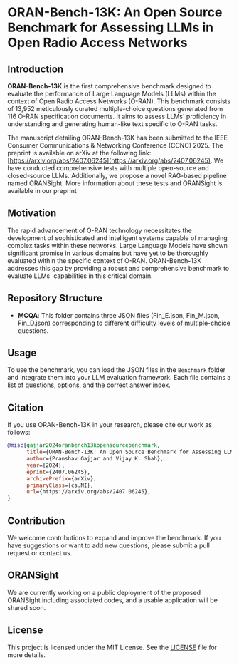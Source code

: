 # ORAN-Bench-13K: An Open Source Benchmark for Assessing LLMs in Open Radio Access Networks

## Introduction

**ORAN-Bench-13K** is the first comprehensive benchmark designed to evaluate the performance of Large Language Models (LLMs) within the context of Open Radio Access Networks (O-RAN). This benchmark consists of 13,952 meticulously curated multiple-choice questions generated from 116 O-RAN specification documents. It aims to assess LLMs' proficiency in understanding and generating human-like text specific to O-RAN tasks.

The manuscript detailing ORAN-Bench-13K has been submitted to the IEEE Consumer Communications & Networking Conference (CCNC) 2025. The preprint is available on arXiv at the following link: [https://arxiv.org/abs/2407.06245](https://arxiv.org/abs/2407.06245). We have conducted comprehensive tests with multiple open-source and closed-source LLMs. Additionally, we propose a novel RAG-based pipeline named ORANSight. More information about these tests and ORANSight is available in our preprint

## Motivation

The rapid advancement of O-RAN technology necessitates the development of sophisticated and intelligent systems capable of managing complex tasks within these networks. Large Language Models have shown significant promise in various domains but have yet to be thoroughly evaluated within the specific context of O-RAN. ORAN-Bench-13K addresses this gap by providing a robust and comprehensive benchmark to evaluate LLMs' capabilities in this critical domain.

## Repository Structure

- **MCQA**: This folder contains three JSON files (Fin_E.json, Fin_M.json, Fin_D.json) corresponding to different difficulty levels of multiple-choice questions.

## Usage

To use the benchmark, you can load the JSON files in the `Benchmark` folder and integrate them into your LLM evaluation framework. Each file contains a list of questions, options, and the correct answer index.

## Citation

If you use ORAN-Bench-13K in your research, please cite our work as follows:

```bibtex
@misc{gajjar2024oranbench13kopensourcebenchmark,
      title={ORAN-Bench-13K: An Open Source Benchmark for Assessing LLMs in Open Radio Access Networks}, 
      author={Pranshav Gajjar and Vijay K. Shah},
      year={2024},
      eprint={2407.06245},
      archivePrefix={arXiv},
      primaryClass={cs.NI},
      url={https://arxiv.org/abs/2407.06245}, 
}
```

## Contribution

We welcome contributions to expand and improve the benchmark. If you have suggestions or want to add new questions, please submit a pull request or contact us.

## ORANSight

We are currently working on a public deployment of the proposed ORANSight including associated codes, and a usable application will be shared soon.

## License

This project is licensed under the MIT License. See the [LICENSE](LICENSE) file for more details.
